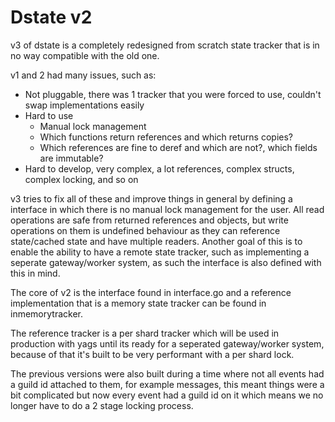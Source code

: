 # Dstate v2

v3 of dstate is a completely redesigned from scratch state tracker that is in no way compatible with the old one.

v1 and 2 had many issues, such as:

 - Not pluggable, there was 1 tracker that you were forced to use, couldn't swap implementations easily
 - Hard to use
    - Manual lock management
    - Which functions return references and which returns copies?
    - Which references are fine to deref and which are not?, which fields are immutable?
 - Hard to develop, very complex, a lot references, complex structs, complex locking, and so on

v3 tries to fix all of these and improve things in general by defining a interface in which there is no manual lock management for the user. All read operations are safe from returned references and objects, but write operations on them is undefined behaviour as they can reference state/cached state and have multiple readers.
Another goal of this is to enable the ability to have a remote state tracker, such as implementing a seperate gateway/worker system, as such the interface is also defined with this in mind.

The core of v2 is the interface found in interface.go and a reference implementation that is a memory state tracker can be found in inmemorytracker.

The reference tracker is a per shard tracker which will be used in production with yags until its ready for a seperated gateway/worker system, because of that it's built to be very performant with a per shard lock.

The previous versions were also built during a time where not all events had a guild id attached to them, for example messages, this meant things were a bit complicated but now every event had a guild id on it which means we no longer have to do a 2 stage locking process. 
